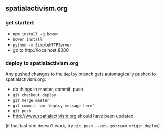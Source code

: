 ## spatialactivism.org

### get started:

- `npm install -g bower`
- `bower install`
- `python -m SimpleHTTPServer`
- go to http://localhost:8080

### deploy to spatialactivism.org

Any pushed changes to the `deploy` branch gets automagically pushed to spatialactivism.org:

- do things in master, commit, push
- `git checkout deploy`
- `git merge master`
- `git commit -am 'deploy message here'`
- `git push`
- http://www.spatialactivism.org should have been updated.

(if that last one doesn't work, try `git push --set-upstream origin deploy`)
